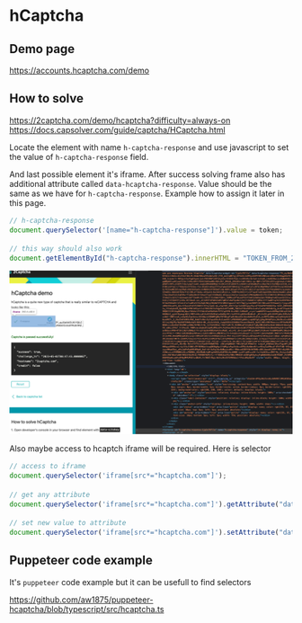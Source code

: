 # hCaptcha

## Demo page

https://accounts.hcaptcha.com/demo

## How to solve

https://2captcha.com/demo/hcaptcha?difficulty=always-on
https://docs.capsolver.com/guide/captcha/HCaptcha.html

Locate the element with name `h-captcha-response` and use javascript to set the value of `h-captcha-response` field.

And last possible element it's iframe. After success solving frame also has additional attribute called `data-hcaptcha-response`. Value should be the same as we have for `h-captcha-response`. Example how to assign it later in this page.

```js
// h-captcha-response
document.querySelector('[name="h-captcha-response"]').value = token;

// this way should also work
document.getElementById("h-captcha-response").innerHTML = "TOKEN_FROM_2CAPTCHA";
```

<img src="./images/hcaptcha.png" />

Also maybe access to hcaptch iframe will be required. Here is selector

```js
// access to iframe
document.querySelector('iframe[src*="hcaptcha.com"]');

// get any attribute
document.querySelector('iframe[src*="hcaptcha.com"]').getAttribute("data-hcaptcha-widget-id")'

// set new value to attribute
document.querySelector('iframe[src*="hcaptcha.com"]').setAttribute("data-hcaptcha-widget-id", '123')
```

## Puppeteer code example

It's `puppeteer` code example but it can be usefull to find selectors

https://github.com/aw1875/puppeteer-hcaptcha/blob/typescript/src/hcaptcha.ts

